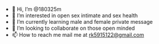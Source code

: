 - 👋 Hi, I’m @180325m
- 👀 I’m interested in open sex intimate and sex health
- 🌱 I’m currently learning male and female private message
- 💞️ I’m looking to collaborate on those open minded
- 📫 How to reach me mail me at rk5915122@gmail.com

<!---
180325m/180325m is a ✨ special ✨ repository because its `README.md` (this file) appears on your GitHub profile.
You can click the Preview link to take a look at your changes.
--->
